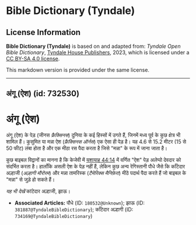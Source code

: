 # Bible Dictionary (Tyndale)

## License Information

**Bible Dictionary (Tyndale)** is based on and adapted from: _Tyndale Open Bible Dictionary_, [Tyndale House Publishers](https://tyndaleopenresources.com/), 2023, which is licensed under a [CC BY-SA 4.0 license](https://creativecommons.org/licenses/by-sa/4.0/legalcode.en).

This markdown version is provided under the same license.



--------------------------------

## अंगू (ऐश) (id: 732530)

अंगू (ऐश)
=========

अंगू (ऐश) के पेड़ (जीनस *फ्रैक्सिनस*) दुनिया के कई हिस्सों में उगते हैं, जिनमें मध्य पूर्व के कुछ क्षेत्र भी शामिल हैं। कुसुमित या मन्ना ऐश (*फ्रैक्सिनस ऑर्नस*) एक ऐसा ही पेड़ है। यह 4\.6 से 15\.2 मीटर (15 से 50 फीट) लंबा होता है और एक मीठा रस पैदा करता है जिसे "मन्ना" के रूप में जाना जाता है। 

कुछ बाइबल विद्वानों का मानना ​​है कि केजेवी में [यशायाह 44:14](https://ref.ly/Isa44:14) में वर्णित "ऐश" पेड़ अलेप्पो देवदार को संदर्भित करता है। हालाँकि असली ऐश के पेड़ नहीं हैं, लेकिन कुछ अन्य रेगिस्तानी पौधे जैसे कि काँटेदार अल्हाजी (*अल्हागी मौरोरम*) और मन्ना तामरिस्क (*टैमेरिक्स मैनिफ़ेरा*) मीठे पदार्थ पैदा करते हैं जो बाइबल के "मन्ना" से जुड़े हो सकते हैं।

*यह भी देखें* कांटेदार अल्हाजी, झाऊ।

* **Associated Articles:** पौधे (ID: `180532@Unknown`); झाऊ (ID: `381887@TyndaleBibleDictionary`); काँटेदार अल्हागी (ID: `734169@TyndaleBibleDictionary`)

